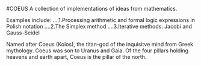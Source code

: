 #COEUS
A collection of implementations of ideas from mathematics.

Examples include:
....1.Processing arithmetic and formal logic expressions in Polish notation
....2.The Simplex method
....3.Iterative methods: Jacobi and Gauss-Seidel

Named after Coeus (Koios), the titan-god of the inquisitve mind from Greek mythology. Coeus was son to Uranus and Gaia. Of the four pillars holding heavens and earth apart, Coeus is the pillar of the north.
